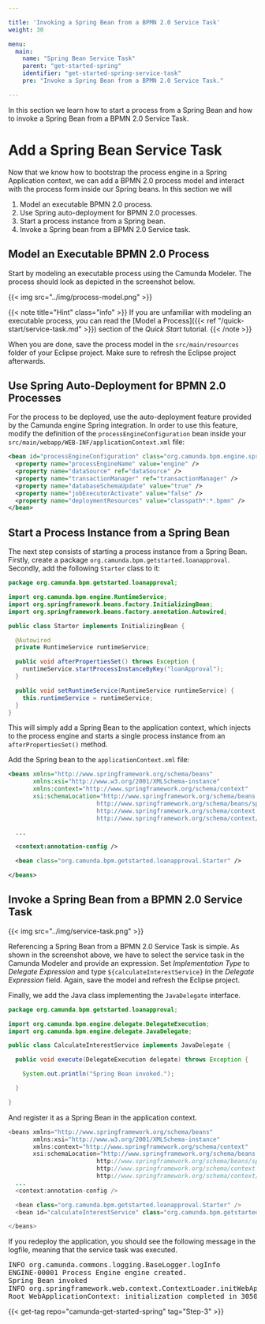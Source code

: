 ```yaml
---

title: 'Invoking a Spring Bean from a BPMN 2.0 Service Task'
weight: 30

menu:
  main:
    name: "Spring Bean Service Task"
    parent: "get-started-spring"
    identifier: "get-started-spring-service-task"
    pre: "Invoke a Spring Bean from a BPMN 2.0 Service Task."

---
```


In this section we learn how to start a process from a Spring Bean and how to invoke a Spring Bean from a BPMN 2.0 Service Task.


# Add a Spring Bean Service Task

Now that we know how to bootstrap the process engine in a Spring Application context, we can add a BPMN 2.0 process
model and interact with the process form inside our Spring beans. In this section we will

1. Model an executable BPMN 2.0 process.
2. Use Spring auto-deployment for BPMN 2.0 processes.
3. Start a process instance from a Spring bean.
4. Invoke a Spring bean from a BPMN 2.0 Service task.

## Model an Executable BPMN 2.0 Process

Start by modeling an executable process using the Camunda Modeler. The process should look as depicted in the screenshot below.

{{< img src="../img/process-model.png" >}}

{{< note title="Hint" class="info" >}}
If you are unfamiliar with modeling an executable process, you can read the
[Model a Process]({{< ref "/quick-start/service-task.md" >}}) section of the *Quick Start* tutorial.
{{< /note >}}

When you are done, save the process model in the `src/main/resources` folder of your Eclipse project. Make sure to refresh the Eclipse project afterwards.

## Use Spring Auto-Deployment for BPMN 2.0 Processes

For the process to be deployed, use the auto-deployment feature provided by the Camunda engine Spring integration. In order to use this feature, modify the definition of the `processEngineConfiguration` bean inside your `src/main/webapp/WEB-INF/applicationContext.xml` file:

```xml
<bean id="processEngineConfiguration" class="org.camunda.bpm.engine.spring.SpringProcessEngineConfiguration">
  <property name="processEngineName" value="engine" />
  <property name="dataSource" ref="dataSource" />
  <property name="transactionManager" ref="transactionManager" />
  <property name="databaseSchemaUpdate" value="true" />
  <property name="jobExecutorActivate" value="false" />
  <property name="deploymentResources" value="classpath*:*.bpmn" />
</bean>
```

## Start a Process Instance from a Spring Bean

The next step consists of starting a process instance from a Spring Bean. Firstly, create a package `org.camunda.bpm.getstarted.loanapproval`. Secondly, add the following `Starter` class to it:

```java
package org.camunda.bpm.getstarted.loanapproval;

import org.camunda.bpm.engine.RuntimeService;
import org.springframework.beans.factory.InitializingBean;
import org.springframework.beans.factory.annotation.Autowired;

public class Starter implements InitializingBean {

  @Autowired
  private RuntimeService runtimeService;

  public void afterPropertiesSet() throws Exception {
    runtimeService.startProcessInstanceByKey("loanApproval");
  }

  public void setRuntimeService(RuntimeService runtimeService) {
    this.runtimeService = runtimeService;
  }
}
```

This will simply add a Spring Bean to the application context, which injects to the process engine and starts a single process instance from an `afterPropertiesSet()` method.

Add the Spring bean to the `applicationContext.xml` file:

```xml
<beans xmlns="http://www.springframework.org/schema/beans"
       xmlns:xsi="http://www.w3.org/2001/XMLSchema-instance"
       xmlns:context="http://www.springframework.org/schema/context"
       xsi:schemaLocation="http://www.springframework.org/schema/beans
                         http://www.springframework.org/schema/beans/spring-beans.xsd
                         http://www.springframework.org/schema/context
                         http://www.springframework.org/schema/context/spring-context-2.5.xsd" >

  ...

  <context:annotation-config />

  <bean class="org.camunda.bpm.getstarted.loanapproval.Starter" />

</beans>
```

## Invoke a Spring Bean from a BPMN 2.0 Service Task

{{< img src="../img/service-task.png" >}}

Referencing a Spring Bean from a BPMN 2.0 Service Task is simple. As shown in the screenshot above, we have to select the service task in the Camunda Modeler and provide an expression. Set *Implementation Type* to *Delegate Expression* and type `${calculateInterestService}` in the *Delegate Expression* field. Again, save the model and refresh the Eclipse project.

Finally, we add the Java class implementing the `JavaDelegate` interface.

```java
package org.camunda.bpm.getstarted.loanapproval;

import org.camunda.bpm.engine.delegate.DelegateExecution;
import org.camunda.bpm.engine.delegate.JavaDelegate;

public class CalculateInterestService implements JavaDelegate {

  public void execute(DelegateExecution delegate) throws Exception {

    System.out.println("Spring Bean invoked.");

  }

}
```

And register it as a Spring Bean in the application context.

```java
<beans xmlns="http://www.springframework.org/schema/beans"
       xmlns:xsi="http://www.w3.org/2001/XMLSchema-instance"
       xmlns:context="http://www.springframework.org/schema/context"
       xsi:schemaLocation="http://www.springframework.org/schema/beans
                         http://www.springframework.org/schema/beans/spring-beans.xsd
                         http://www.springframework.org/schema/context
                         http://www.springframework.org/schema/context/spring-context-2.5.xsd" >
  ...
  <context:annotation-config />

  <bean class="org.camunda.bpm.getstarted.loanapproval.Starter" />
  <bean id="calculateInterestService" class="org.camunda.bpm.getstarted.loanapproval.CalculateInterestService" />

</beans>
```

If you redeploy the application, you should see the following message in the logfile, meaning that the service task was executed.

<pre class="console">
INFO org.camunda.commons.logging.BaseLogger.logInfo
ENGINE-00001 Process Engine engine created.
Spring Bean invoked
INFO org.springframework.web.context.ContextLoader.initWebApplicationContext
Root WebApplicationContext: initialization completed in 3050 ms
</pre>

{{< get-tag repo="camunda-get-started-spring" tag="Step-3" >}}
